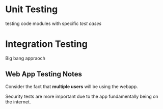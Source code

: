 # Unit Testing
testing code modules with specific *test cases*

# Integration Testing
Big bang appraoch


## Web App Testing Notes
Consider the fact that **multiple users** will be using the webapp.

Security tests are more important due to the app fundamentally being on the internet.
